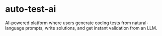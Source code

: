 # auto-test-ai
AI-powered platform where users generate coding tests from natural-language prompts, write solutions, and get instant validation from an LLM.
